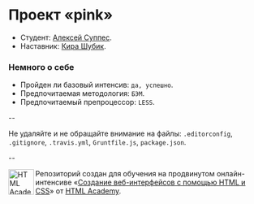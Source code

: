 # Проект «pink»

* Студент: [Алексей Суппес](https://htmlacademy.ru/profile/id45021).
* Наставник: [Кира Шубик](https://htmlacademy.ru/profile/kirashubik).

### Немного о себе

* Пройден ли базовый интенсив: `да, успешно`.
* Предпочитаемая методология: `БЭМ`.
* Предпочитаемый препроцессор: `LESS`.

--

Не удаляйте и не обращайте внимание на файлы: `.editorconfig`, `.gitignore`, `.travis.yml`, `Gruntfile.js`, `package.json`.

--

<a href="https://htmlacademy.ru/advanced_intensive"><img align="left" width="50" height="50" title="HTML Academy" src="https://htmlacademy.ru/static/img/logo-github.svg"></a>

Репозиторий создан для обучения на продвинутом онлайн-интенсиве «[Создание веб-интерфейсов с помощью HTML и CSS](https://htmlacademy.ru/advanced_intensive)» от [HTML Academy](https://htmlacademy.ru).
